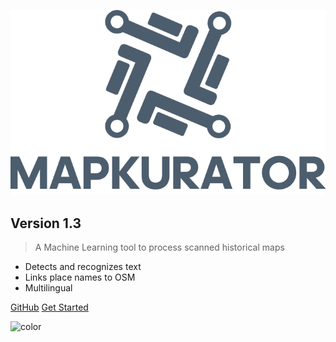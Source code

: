 <!-- _coverpage.md -->

![logo](_media/mapkurator-text.png ':size=25%')

## Version <medium>1.3</medium>

> A Machine Learning tool to process scanned historical maps

- Detects and recognizes text
- Links place names to OSM
- Multilingual

[GitHub](https://github.com/knowledge-computing/mapkurator-system)
[Get Started](docs/introduction.md)


<!-- background image -->

<!-- ![](_media/bg.png) -->

<!-- background color -->

![color](#f0ffec)